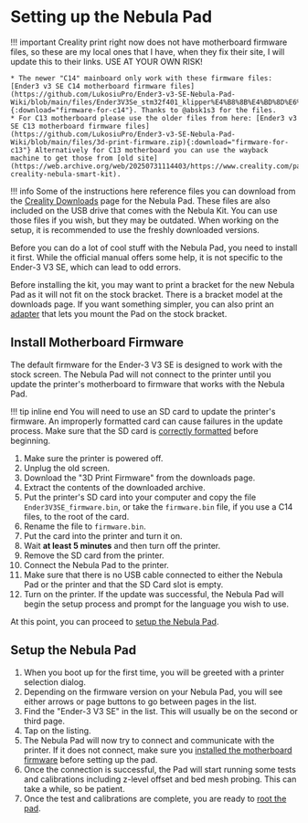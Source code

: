 # Setting up the Nebula Pad

!!! important
    Creality print right now does not have motherboard firmware files, so these are my local ones that I have, when they fix their site, I will update this to their links. USE AT YOUR OWN RISK!

    * The newer "C14" mainboard only work with these firmware files: [Ender3 v3 SE C14 motherboard firmware files](https://github.com/LukosiuPro/Ender3-v3-SE-Nebula-Pad-Wiki/blob/main/files/Ender3V3Se_stm32f401_klipper%E4%B8%8B%E4%BD%8D%E6%9C%BA.rar){:download="firmware-for-c14"}. Thanks to @absk1s3 for the files.
    * For C13 motherboard please use the older files from here: [Ender3 v3 SE C13 motherboard firmware files](https://github.com/LukosiuPro/Ender3-v3-SE-Nebula-Pad-Wiki/blob/main/files/3d-print-firmware.zip){:download="firmware-for-c13"} Alternatively for C13 motherboard you can use the wayback machine to get those from [old site](https://web.archive.org/web/20250731114403/https://www.creality.com/pages/download-creality-nebula-smart-kit).

!!! info
    Some of the instructions here reference files you can download from the [Creality Downloads](https://www.creality.com/pages/download-creality-nebula-smart-kit) page for the Nebula Pad. These files are also included on the USB drive that comes with the Nebula Kit. You can use those files if you wish, but they may be outdated. When working on the setup, it is recommended to use the freshly downloaded versions. 

Before you can do a lot of cool stuff with the Nebula Pad, you need to install it first. While the official manual offers some help, it is not specific to the Ender-3 V3 SE, which can lead to odd errors.

Before installing the kit, you may want to print a bracket for the new Nebula Pad as it will not fit on the stock bracket. There is a bracket model at the downloads page. If you want something simpler, you can also print an [adapter](https://www.thingiverse.com/thing:6371800) that lets you mount the Pad on the stock bracket.

## Install Motherboard Firmware

The default firmware for the Ender-3 V3 SE is designed to work with the stock screen. The Nebula Pad will not connect to the printer until you update the printer's motherboard to firmware that works with the Nebula Pad.

!!! tip inline end
    You will need to use an SD card to update the printer's firmware. An improperly formatted card can cause failures in the update process. Make sure that the SD card is [correctly formatted](../general/format-sd.md) before beginning.

1. Make sure the printer is powered off.
2. Unplug the old screen.
3. Download the "3D Print Firmware" from the downloads page.
4. Extract the contents of the downloaded archive.
5. Put the printer's SD card into your computer and copy the file `Ender3V3SE_firmware.bin`, or take the `firmware.bin` file, if you use a C14 files, to the root of the card.
6. Rename the file to `firmware.bin`.
7. Put the card into the printer and turn it on.
8. Wait **at least 5 minutes** and then turn off the printer.
9. Remove the SD card from the printer.
10. Connect the Nebula Pad to the printer.
11. Make sure that there is no USB cable connected to either the Nebula Pad or the printer and that the SD Card slot is empty.
12. Turn on the printer. If the update was successful, the Nebula Pad will begin the setup process and prompt for the language you wish to use.

At this point, you can proceed to [setup the Nebula Pad](#setup-the-nebula-pad).

## Setup the Nebula Pad

1. When you boot up for the first time, you will be greeted with a printer selection dialog.
2. Depending on the firmware version on your Nebula Pad, you will see either arrows or page buttons to go between pages in the list.
3. Find the "Ender-3 V3 SE" in the list. This will usually be on the second or third page.
4. Tap on the listing.
5. The Nebula Pad will now try to connect and communicate with the printer. If it does not connect, make sure you [installed the motherboard firmware](#install-motherboard-firmware) before setting up the pad.
6. Once the connection is successful, the Pad will start running some tests and calibrations including z-level offset and bed mesh probing. This can take a while, so be patient.
7. Once the test and calibrations are complete, you are ready to [root the pad](../rooting/index.md).
